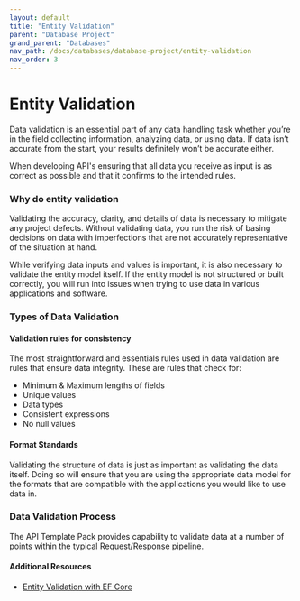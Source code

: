 ```yaml
---
layout: default
title: "Entity Validation"
parent: "Database Project"
grand_parent: "Databases"
nav_path: /docs/databases/database-project/entity-validation
nav_order: 3
---
```


# Entity Validation

Data validation is an essential part of any data handling task whether you’re in the field collecting information, analyzing data, or using data. If data isn’t accurate from the start, your results definitely won’t be accurate either. 

When developing API's ensuring that all data you receive as input is as correct as possible and that it confirms to the intended rules.

### Why do entity validation

Validating the accuracy, clarity, and details of data is necessary to mitigate any project defects. Without validating data, you run the risk of basing decisions on data with imperfections that are not accurately representative of the situation at hand.

While verifying data inputs and values is important, it is also necessary to validate the entity model itself. If the entity model is not structured or built correctly, you will run into issues when trying to use data in various applications and software.

### Types of Data Validation

#### Validation rules for consistency

The most straightforward and essentials rules used in data validation are rules that ensure data integrity. These are rules that check for:
* Minimum & Maximum lengths of fields
* Unique values
* Data types
* Consistent expressions
* No null values

#### Format Standards

Validating the structure of data is just as important as validating the data itself. Doing so will ensure that you are using the appropriate data model for the formats that are compatible with the applications you would like to use data in.

### Data Validation Process

The API Template Pack provides capability to validate data at a number of points within the typical Request/Response pipeline.


#### Additional Resources

* [Entity Validation with EF Core](https://garywoodfine.com/data-entity-validation-efcore "Entity Validation with EF Core - Gary Woodfine")




